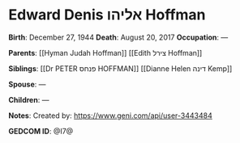 # Edward Denis אליהו Hoffman
**Birth**: December 27, 1944
**Death**: August 20, 2017
**Occupation**: —

**Parents**:
[[Hyman Judah Hoffman]]
[[Edith צירל Hoffman]]

**Siblings**:
[[Dr PETER פנחס HOFFMAN]]
[[Dianne Helen דינה Kemp]]

**Spouse**:
—

**Children**:
—

**Notes**:
Created by: https://www.geni.com/api/user-3443484

**GEDCOM ID**: @I7@
